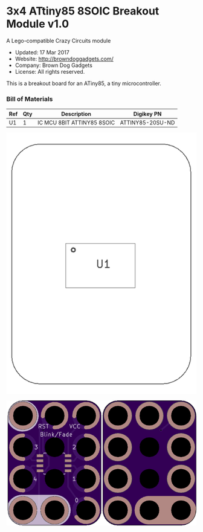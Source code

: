 <!--- start title --->
# 3x4 ATtiny85 8SOIC Breakout Module v1.0
A Lego-compatible Crazy Circuits module

- Updated: 17 Mar 2017
- Website: http://browndoggadgets.com/
- Company: Brown Dog Gadgets
- License: All rights reserved.
<!--- end title --->

This is a breakout board for an ATiny85, a tiny microcontroller. 

<!--- bom start --->
### Bill of Materials

|Ref|Qty|Description|Digikey PN|
|---|---|-----------|------|
|U1|1|IC MCU 8BIT ATTINY85 8SOIC|ATTINY85-20SU-ND|


<!--- bom end --->
![Assembly Diagram](assembly.png)

![Gerber Preview](preview.png)

